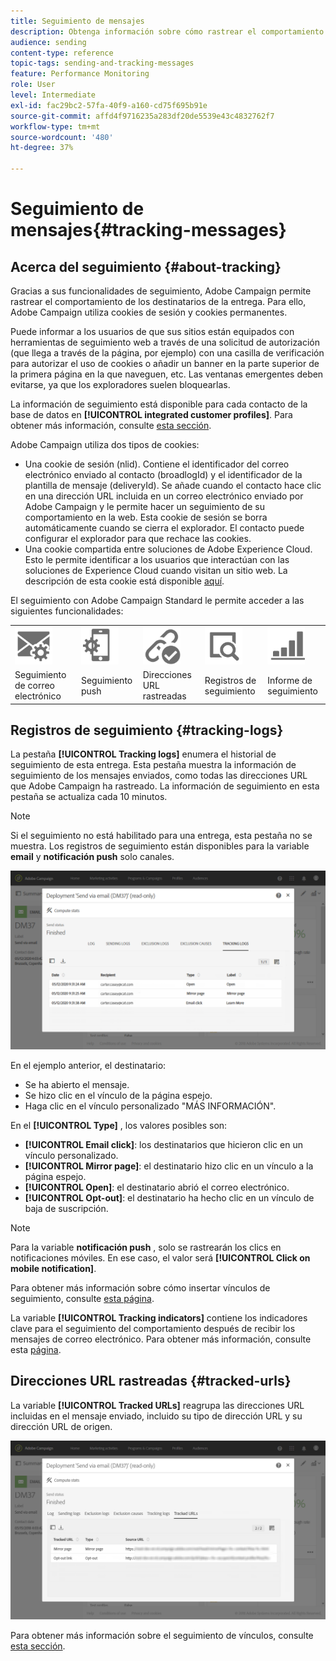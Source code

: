 ```yaml
---
title: Seguimiento de mensajes
description: Obtenga información sobre cómo rastrear el comportamiento de los destinatarios de la entrega.
audience: sending
content-type: reference
topic-tags: sending-and-tracking-messages
feature: Performance Monitoring
role: User
level: Intermediate
exl-id: fac29bc2-57fa-40f9-a160-cd75f695b91e
source-git-commit: affd4f9716235a283df20de5539e43c4832762f7
workflow-type: tm+mt
source-wordcount: '480'
ht-degree: 37%

---
```


# Seguimiento de mensajes{#tracking-messages}

## Acerca del seguimiento {#about-tracking}

Gracias a sus funcionalidades de seguimiento, Adobe Campaign permite rastrear el comportamiento de los destinatarios de la entrega. Para ello, Adobe Campaign utiliza cookies de sesión y cookies permanentes.

Puede informar a los usuarios de que sus sitios están equipados con herramientas de seguimiento web a través de una solicitud de autorización (que llega a través de la página, por ejemplo) con una casilla de verificación para autorizar el uso de cookies o añadir un banner en la parte superior de la primera página en la que naveguen, etc. Las ventanas emergentes deben evitarse, ya que los exploradores suelen bloquearlas.

La información de seguimiento está disponible para cada contacto de la base de datos en **[!UICONTROL integrated customer profiles]**. Para obtener más información, consulte [esta sección](../../audiences/using/integrated-customer-profile.md).

Adobe Campaign utiliza dos tipos de cookies:

* Una cookie de sesión (nlid). Contiene el identificador del correo electrónico enviado al contacto (broadlogId) y el identificador de la plantilla de mensaje (deliveryId). Se añade cuando el contacto hace clic en una dirección URL incluida en un correo electrónico enviado por Adobe Campaign y le permite hacer un seguimiento de su comportamiento en la web. Esta cookie de sesión se borra automáticamente cuando se cierra el explorador. El contacto puede configurar el explorador para que rechace las cookies.
* Una cookie compartida entre soluciones de Adobe Experience Cloud. Esto le permite identificar a los usuarios que interactúan con las soluciones de Experience Cloud cuando visitan un sitio web. La descripción de esta cookie está disponible [aquí](https://experienceleague.adobe.com/docs/core-services/interface/ec-cookies/cookies-mc.html).

El seguimiento con Adobe Campaign Standard le permite acceder a las siguientes funcionalidades:

<table>
<tr>
    <td valign="top">
        <a href="../../administration/using/configuring-email-channel.md#tracking-parameters"><img width="60px" alt="condiciones" src="assets/icon_email_parameters.png"/></a>
    </td>
    <td valign="top">
        <a href="../../administration/using/push-tracking.md"><img width="60px" alt="condiciones" src="assets/icon_push_parameters.png"/></a>
    </td>
    <td valign="top">
        <a href="../../designing/using/links.md#about-tracked-urls"><img width="60px" alt="condiciones" src="assets/icon_url.png"/></a>
    </td>
        <td valign="top">
          <a href="../../sending/using/tracking-messages.md#tracking-logs"><img width="60px" alt="condiciones" src="assets/icon_log.png"/></a>
    </td>
    </td>
    <td valign="top">
          <a href="../../reporting/using/tracking-indicators.md"><img width="60px" alt="condiciones" src="assets/icon_report.png"/></a>
</tr>
<tr>
<td>Seguimiento de correo electrónico</td>
<td>Seguimiento push</td>
<td>Direcciones URL rastreadas</td>
<td>Registros de seguimiento</td>
<td>Informe de seguimiento</td>
</tr>
</table>

## Registros de seguimiento {#tracking-logs}

La pestaña **[!UICONTROL Tracking logs]** enumera el historial de seguimiento de esta entrega. Esta pestaña muestra la información de seguimiento de los mensajes enviados, como todas las direcciones URL que Adobe Campaign ha rastreado. La información de seguimiento en esta pestaña se actualiza cada 10 minutos.

>[!NOTE]
>
>Si el seguimiento no está habilitado para una entrega, esta pestaña no se muestra. Los registros de seguimiento están disponibles para la variable **email** y **notificación push** solo canales.

![](assets/tracking_logs.png)

En el ejemplo anterior, el destinatario:

* Se ha abierto el mensaje.
* Se hizo clic en el vínculo de la página espejo.
* Haga clic en el vínculo personalizado &quot;MÁS INFORMACIÓN&quot;.

En el **[!UICONTROL Type]** , los valores posibles son:

* **[!UICONTROL Email click]**: los destinatarios que hicieron clic en un vínculo personalizado.
* **[!UICONTROL Mirror page]**: el destinatario hizo clic en un vínculo a la página espejo.
* **[!UICONTROL Open]**: el destinatario abrió el correo electrónico.
* **[!UICONTROL Opt-out]**: el destinatario ha hecho clic en un vínculo de baja de suscripción.

>[!NOTE]
>
>Para la variable **notificación push** , solo se rastrearán los clics en notificaciones móviles. En ese caso, el valor será **[!UICONTROL Click on mobile notification]**.

Para obtener más información sobre cómo insertar vínculos de seguimiento, consulte [esta página](../../designing/using/links.md#inserting-a-link).

La variable **[!UICONTROL Tracking indicators]** contiene los indicadores clave para el seguimiento del comportamiento después de recibir los mensajes de correo electrónico. Para obtener más información, consulte esta [página](../../reporting/using/tracking-indicators.md).

## Direcciones URL rastreadas {#tracked-urls}

La variable **[!UICONTROL Tracked URLs]** reagrupa las direcciones URL incluidas en el mensaje enviado, incluido su tipo de dirección URL y su dirección URL de origen.

![](assets/sending_delivery6.png)

Para obtener más información sobre el seguimiento de vínculos, consulte [esta sección](../../designing/using/links.md#about-tracked-urls).
